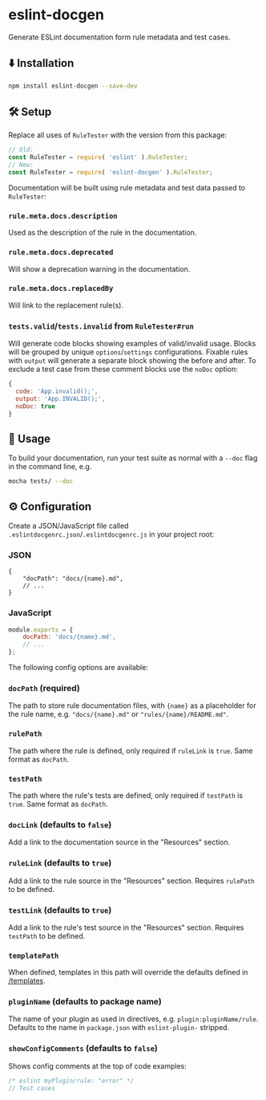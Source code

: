 # eslint-docgen
Generate ESLint documentation form rule metadata and test cases.

## ⬇️ Installation

```sh
npm install eslint-docgen --save-dev
```

## 🛠️ Setup

Replace all uses of `RuleTester` with the version from this package:
```js
// Old:
const RuleTester = require( 'eslint' ).RuleTester;
// New:
const RuleTester = require( 'eslint-docgen' ).RuleTester;
```
Documentation will be built using rule metadata and test data passed to `RuleTester`:

### `rule.meta.docs.description`
Used as the description of the rule in the documentation.

### `rule.meta.docs.deprecated`
Will show a deprecation warning in the documentation.

### `rule.meta.docs.replacedBy`
Will link to the replacement rule(s).

### `tests.valid`/`tests.invalid` from `RuleTester#run`
Will generate code blocks showing examples of valid/invalid usage. Blocks will be grouped by unique `options`/`settings` configurations. Fixable rules with `output` will generate a separate block showing the before and after.
To exclude a test case from these comment blocks use the `noDoc` option:
```js
{
  code: 'App.invalid();',
  output: 'App.INVALID();',
  noDoc: true
}
```

## 📖 Usage
To build your documentation, run your test suite as normal with a `--doc` flag in the command line, e.g.
```sh
mocha tests/ --doc
```

## ⚙️ Configuration

Create a JSON/JavaScript file called `.eslintdocgenrc.json`/`.eslintdocgenrc.js` in your project root:

### JSON
```jsonc
{
	"docPath": "docs/{name}.md",
	// ...
}
```

### JavaScript
```js
module.exports = {
	docPath: 'docs/{name}.md',
	// ...
};
```

The following config options are available:

### `docPath` (**required**)
The path to store rule documentation files, with `{name}` as a placeholder for the rule name, e.g. `"docs/{name}.md"` or `"rules/{name}/README.md"`.

### `rulePath`
The path where the rule is defined, only required if `ruleLink` is `true`. Same format as `docPath`.

### `testPath`
The path where the rule's tests are defined, only required if `testPath` is `true`. Same format as `docPath`.

### `docLink` (defaults to `false`)
Add a link to the documentation source in the "Resources" section.

### `ruleLink` (defaults to `true`)
Add a link to the rule source in the "Resources" section. Requires `rulePath` to be defined.

### `testLink` (defaults to `true`)
Add a link to the rule's test source in the "Resources" section. Requires `testPath` to be defined.

### `templatePath`
When defined, templates in this path will override the defaults defined in [/templates](templates).

### `pluginName` (defaults to package name)
The name of your plugin as used in directives, e.g. `plugin:pluginName/rule`. Defaults to the name in `package.json` with `eslint-plugin-` stripped.

### `showConfigComments` (defaults to `false`)
Shows config comments at the top of code examples:
```js
/* eslint myPlugin/rule: "error" */
// Test cases
```
